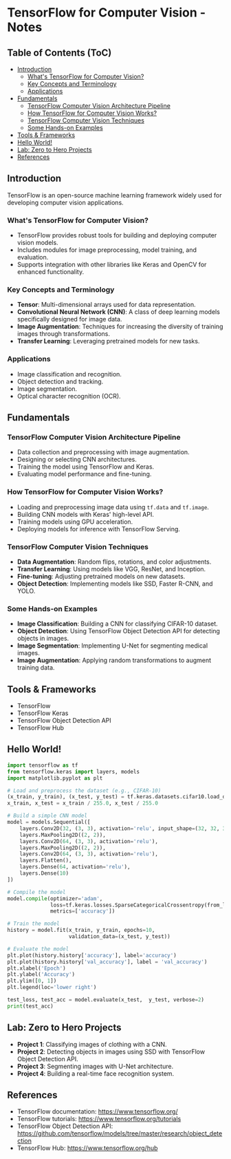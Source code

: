 # TensorFlow for Computer Vision - Notes

## Table of Contents (ToC)
  - [Introduction](#introduction)
    - [What's TensorFlow for Computer Vision?](#whats-tensorflow-for-computer-vision)
    - [Key Concepts and Terminology](#key-concepts-and-terminology)
    - [Applications](#applications)
  - [Fundamentals](#fundamentals)
    - [TensorFlow Computer Vision Architecture Pipeline](#tensorflow-computer-vision-architecture-pipeline)
    - [How TensorFlow for Computer Vision Works?](#how-tensorflow-for-computer-vision-works)
    - [TensorFlow Computer Vision Techniques](#tensorflow-computer-vision-techniques)
    - [Some Hands-on Examples](#some-hands-on-examples)
  - [Tools \& Frameworks](#tools--frameworks)
  - [Hello World!](#hello-world)
  - [Lab: Zero to Hero Projects](#lab-zero-to-hero-projects)
  - [References](#references)

## Introduction
TensorFlow is an open-source machine learning framework widely used for developing computer vision applications.

### What's TensorFlow for Computer Vision?
- TensorFlow provides robust tools for building and deploying computer vision models.
- Includes modules for image preprocessing, model training, and evaluation.
- Supports integration with other libraries like Keras and OpenCV for enhanced functionality.

### Key Concepts and Terminology
- **Tensor**: Multi-dimensional arrays used for data representation.
- **Convolutional Neural Network (CNN)**: A class of deep learning models specifically designed for image data.
- **Image Augmentation**: Techniques for increasing the diversity of training images through transformations.
- **Transfer Learning**: Leveraging pretrained models for new tasks.

### Applications
- Image classification and recognition.
- Object detection and tracking.
- Image segmentation.
- Optical character recognition (OCR).

## Fundamentals

### TensorFlow Computer Vision Architecture Pipeline
- Data collection and preprocessing with image augmentation.
- Designing or selecting CNN architectures.
- Training the model using TensorFlow and Keras.
- Evaluating model performance and fine-tuning.

### How TensorFlow for Computer Vision Works?
- Loading and preprocessing image data using `tf.data` and `tf.image`.
- Building CNN models with Keras' high-level API.
- Training models using GPU acceleration.
- Deploying models for inference with TensorFlow Serving.

### TensorFlow Computer Vision Techniques
- **Data Augmentation**: Random flips, rotations, and color adjustments.
- **Transfer Learning**: Using models like VGG, ResNet, and Inception.
- **Fine-tuning**: Adjusting pretrained models on new datasets.
- **Object Detection**: Implementing models like SSD, Faster R-CNN, and YOLO.

### Some Hands-on Examples
- **Image Classification**: Building a CNN for classifying CIFAR-10 dataset.
- **Object Detection**: Using TensorFlow Object Detection API for detecting objects in images.
- **Image Segmentation**: Implementing U-Net for segmenting medical images.
- **Image Augmentation**: Applying random transformations to augment training data.

## Tools & Frameworks
- TensorFlow
- TensorFlow Keras
- TensorFlow Object Detection API
- TensorFlow Hub

## Hello World!
```python
import tensorflow as tf
from tensorflow.keras import layers, models
import matplotlib.pyplot as plt

# Load and preprocess the dataset (e.g., CIFAR-10)
(x_train, y_train), (x_test, y_test) = tf.keras.datasets.cifar10.load_data()
x_train, x_test = x_train / 255.0, x_test / 255.0

# Build a simple CNN model
model = models.Sequential([
    layers.Conv2D(32, (3, 3), activation='relu', input_shape=(32, 32, 3)),
    layers.MaxPooling2D((2, 2)),
    layers.Conv2D(64, (3, 3), activation='relu'),
    layers.MaxPooling2D((2, 2)),
    layers.Conv2D(64, (3, 3), activation='relu'),
    layers.Flatten(),
    layers.Dense(64, activation='relu'),
    layers.Dense(10)
])

# Compile the model
model.compile(optimizer='adam',
              loss=tf.keras.losses.SparseCategoricalCrossentropy(from_logits=True),
              metrics=['accuracy'])

# Train the model
history = model.fit(x_train, y_train, epochs=10, 
                    validation_data=(x_test, y_test))

# Evaluate the model
plt.plot(history.history['accuracy'], label='accuracy')
plt.plot(history.history['val_accuracy'], label = 'val_accuracy')
plt.xlabel('Epoch')
plt.ylabel('Accuracy')
plt.ylim([0, 1])
plt.legend(loc='lower right')

test_loss, test_acc = model.evaluate(x_test,  y_test, verbose=2)
print(test_acc)
```

## Lab: Zero to Hero Projects
- **Project 1**: Classifying images of clothing with a CNN.
- **Project 2**: Detecting objects in images using SSD with TensorFlow Object Detection API.
- **Project 3**: Segmenting images with U-Net architecture.
- **Project 4**: Building a real-time face recognition system.

## References
- TensorFlow documentation: https://www.tensorflow.org/
- TensorFlow tutorials: https://www.tensorflow.org/tutorials
- TensorFlow Object Detection API: https://github.com/tensorflow/models/tree/master/research/object_detection
- TensorFlow Hub: https://www.tensorflow.org/hub
